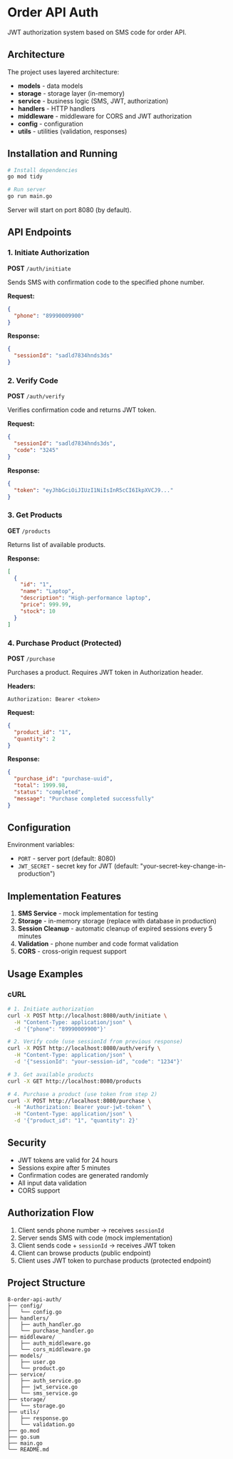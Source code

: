 # Order API Auth

JWT authorization system based on SMS code for order API.

## Architecture

The project uses layered architecture:

- **models** - data models
- **storage** - storage layer (in-memory)
- **service** - business logic (SMS, JWT, authorization)
- **handlers** - HTTP handlers
- **middleware** - middleware for CORS and JWT authorization
- **config** - configuration
- **utils** - utilities (validation, responses)

## Installation and Running

```bash
# Install dependencies
go mod tidy

# Run server
go run main.go
```

Server will start on port 8080 (by default).

## API Endpoints

### 1. Initiate Authorization

**POST** `/auth/initiate`

Sends SMS with confirmation code to the specified phone number.

**Request:**
```json
{
  "phone": "89990009900"
}
```

**Response:**
```json
{
  "sessionId": "sadld7834hnds3ds"
}
```

### 2. Verify Code

**POST** `/auth/verify`

Verifies confirmation code and returns JWT token.

**Request:**
```json
{
  "sessionId": "sadld7834hnds3ds",
  "code": "3245"
}
```

**Response:**
```json
{
  "token": "eyJhbGciOiJIUzI1NiIsInR5cCI6IkpXVCJ9..."
}
```

### 3. Get Products

**GET** `/products`

Returns list of available products.

**Response:**
```json
[
  {
    "id": "1",
    "name": "Laptop",
    "description": "High-performance laptop",
    "price": 999.99,
    "stock": 10
  }
]
```

### 4. Purchase Product (Protected)

**POST** `/purchase`

Purchases a product. Requires JWT token in Authorization header.

**Headers:**
```
Authorization: Bearer <token>
```

**Request:**
```json
{
  "product_id": "1",
  "quantity": 2
}
```

**Response:**
```json
{
  "purchase_id": "purchase-uuid",
  "total": 1999.98,
  "status": "completed",
  "message": "Purchase completed successfully"
}
```

## Configuration

Environment variables:

- `PORT` - server port (default: 8080)
- `JWT_SECRET` - secret key for JWT (default: "your-secret-key-change-in-production")

## Implementation Features

1. **SMS Service** - mock implementation for testing
2. **Storage** - in-memory storage (replace with database in production)
3. **Session Cleanup** - automatic cleanup of expired sessions every 5 minutes
4. **Validation** - phone number and code format validation
5. **CORS** - cross-origin request support

## Usage Examples

### cURL

```bash
# 1. Initiate authorization
curl -X POST http://localhost:8080/auth/initiate \
  -H "Content-Type: application/json" \
  -d '{"phone": "89990009900"}'

# 2. Verify code (use sessionId from previous response)
curl -X POST http://localhost:8080/auth/verify \
  -H "Content-Type: application/json" \
  -d '{"sessionId": "your-session-id", "code": "1234"}'

# 3. Get available products
curl -X GET http://localhost:8080/products

# 4. Purchase a product (use token from step 2)
curl -X POST http://localhost:8080/purchase \
  -H "Authorization: Bearer your-jwt-token" \
  -H "Content-Type: application/json" \
  -d '{"product_id": "1", "quantity": 2}'
```

## Security

- JWT tokens are valid for 24 hours
- Sessions expire after 5 minutes
- Confirmation codes are generated randomly
- All input data validation
- CORS support

## Authorization Flow

1. Client sends phone number → receives `sessionId`
2. Server sends SMS with code (mock implementation)
3. Client sends code + `sessionId` → receives JWT token
4. Client can browse products (public endpoint)
5. Client uses JWT token to purchase products (protected endpoint)

## Project Structure

```
8-order-api-auth/
├── config/
│   └── config.go
├── handlers/
│   ├── auth_handler.go
│   └── purchase_handler.go
├── middleware/
│   ├── auth_middleware.go
│   └── cors_middleware.go
├── models/
│   ├── user.go
│   └── product.go
├── service/
│   ├── auth_service.go
│   ├── jwt_service.go
│   └── sms_service.go
├── storage/
│   └── storage.go
├── utils/
│   ├── response.go
│   └── validation.go
├── go.mod
├── go.sum
├── main.go
└── README.md
```